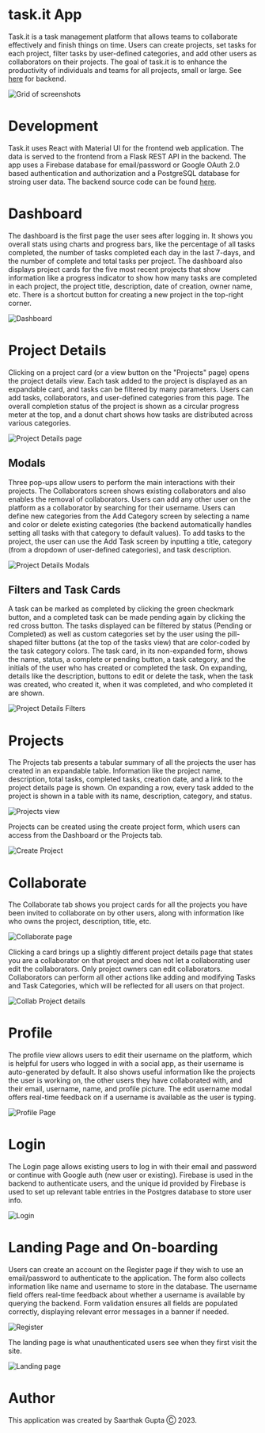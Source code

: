 # task.it App

Task.it is a task management platform that allows teams to collaborate effectively and finish things on time. Users can create projects, set tasks for each project, filter tasks by user-defined categories, and add other users as collaborators on their projects. The goal of task.it is to enhance the productivity of individuals and teams for all projects, small or large. See [here](https://github.com/saarthak2002/taskit-backend) for backend.

![Grid of screenshots](/screenshots/grid-screenshots.png)

# Development
Task.it uses React with Material UI for the frontend web application. The data is served to the frontend from a Flask REST API in the backend. The app uses a Firebase database for email/password or Google OAuth 2.0 based authentication and authorization and a PostgreSQL database for stroing user data. The backend source code can be found [here](https://github.com/saarthak2002/taskit-backend).

# Dashboard

The dashboard is the first page the user sees after logging in. It shows you overall stats using charts and progress bars, like the percentage of all tasks completed, the number of tasks completed each day in the last 7-days, and the number of complete and total tasks per project. The dashboard also displays project cards for the five most recent projects that show information like a progress indicator to show how many tasks are completed in each project, the project title, description, date of creation, owner name, etc. There is a shortcut button for creating a new project in the top-right corner.

![Dashboard](/screenshots/dashboard.png)

# Project Details

Clicking on a project card (or a view button on the "Projects" page) opens the project details view. Each task added to the project is displayed as an expandable card, and tasks can be filtered by many parameters. Users can add tasks, collaborators, and user-defined categories from this page. The overall completion status of the project is shown as a circular progress meter at the top, and a donut chart shows how tasks are distributed across various categories.

![Project Details page](/screenshots/project_details.png)

## Modals

Three pop-ups allow users to perform the main interactions with their projects. The Collaborators screen shows existing collaborators and also enables the removal of collaborators. Users can add any other user on the platform as a collaborator by searching for their username. Users can define new categories from the Add Category screen by selecting a name and color or delete existing categories (the backend automatically handles setting all tasks with that category to default values). To add tasks to the project, the user can use the Add Task screen by inputting a title, category (from a dropdown of user-defined categories), and task description.

![Project Details Modals](/screenshots/project_details_modals.png)

## Filters and Task Cards

A task can be marked as completed by clicking the green checkmark button, and a completed task can be made pending again by clicking the red cross button. The tasks displayed can be filtered by status (Pending or Completed) as well as custom categories set by the user using the pill-shaped filter buttons (at the top of the tasks view) that are color-coded by the task category colors. The task card, in its non-expanded form, shows the name, status, a complete or pending button, a task category, and the initials of the user who has created or completed the task. On expanding, details like the description, buttons to edit or delete the task, when the task was created, who created it, when it was completed, and who completed it are shown.

![Project Details Filters](/screenshots/filters.png)

# Projects

The Projects tab presents a tabular summary of all the projects the user has created in an expandable table. Information like the project name, description, total tasks, completed tasks, creation date, and a link to the project details page is shown. On expanding a row, every task added to the project is shown in a table with its name, description, category, and status.

![Projects view](/screenshots/projects.png)

Projects can be created using the create project form, which users can access from the Dashboard or the Projects tab.

![Create Project](/screenshots/create_project.png)

# Collaborate

The Collaborate tab shows you project cards for all the projects you have been invited to collaborate on by other users, along with information like who owns the project, description, title, etc.

![Collaborate page](/screenshots/collab.png)

Clicking a card brings up a slightly different project details page that states you are a collaborator on that project and does not let a collaborating user edit the collaborators. Only project owners can edit collaborators. Collaborators can perform all other actions like adding and modifying Tasks and Task Categories, which will be reflected for all users on that project.

![Collab Project details](/screenshots/collab-details.png)

# Profile

The profile view allows users to edit their username on the platform, which is helpful for users who logged in with a social app, as their username is auto-generated by default. It also shows useful information like the projects the user is working on, the other users they have collaborated with, and their email, username, name, and profile picture. The edit username modal offers real-time feedback on if a username is available as the user is typing.

![Profile Page](/screenshots/profile.png)

# Login

The Login page allows existing users to log in with their email and password or continue with Google auth (new user or existing). Firebase is used in the backend to authenticate users, and the unique id provided by Firebase is used to set up relevant table entries in the Postgres database to store user info.

![Login](/screenshots/login.png)

# Landing Page and On-boarding

Users can create an account on the Register page if they wish to use an email/password to authenticate to the application. The form also collects information like name and username to store in the database. The username field offers real-time feedback about whether a username is available by querying the backend. Form validation ensures all fields are populated correctly, displaying relevant error messages in a banner if needed.

![Register](/screenshots/register.png)

The landing page is what unauthenticated users see when they first visit the site.

![Landing page](/screenshots/landing.png)

# Author
This application was created by Saarthak Gupta Ⓒ 2023.